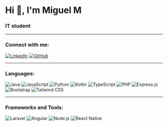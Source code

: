# Hi 👋, I'm Miguel M

### IT student

---

### Connect with me:

[![LinkedIn](https://img.shields.io/badge/-LinkedIn-%230077B5?style=flat-square&logo=linkedin&logoColor=white)](https://www.linkedin.com/in/antonio-miguel-martinez-martinez-86706626a/)
[![GitHub](https://img.shields.io/badge/-GitHub-%2312100E?style=flat-square&logo=github&logoColor=white)](https://github.com/tu-usuario-github)

---

### Languages:

![Java](https://img.shields.io/badge/-Java-%23ED8B00?style=flat-square&logo=java&logoColor=white)
![JavaScript](https://img.shields.io/badge/-JavaScript-%23F7DF1E?style=flat-square&logo=javascript&logoColor=black)
![Python](https://img.shields.io/badge/-Python-%233776AB?style=flat-square&logo=python&logoColor=white)
![Kotlin](https://img.shields.io/badge/-Kotlin-%230095D5?style=flat-square&logo=kotlin&logoColor=white)
![TypeScript](https://img.shields.io/badge/-TypeScript-%23007ACC?style=flat-square&logo=typescript&logoColor=white)
![PHP](https://img.shields.io/badge/-PHP-%23777BB4?style=flat-square&logo=php&logoColor=white)
![Express.js](https://img.shields.io/badge/-Express.js-%23000000?style=flat-square&logo=express&logoColor=white)
![Bootstrap](https://img.shields.io/badge/-Bootstrap-%23563D7C?style=flat-square&logo=bootstrap&logoColor=white)
![Tailwind CSS](https://img.shields.io/badge/-Tailwind%20CSS-%2338B2AC?style=flat-square&logo=tailwind-css&logoColor=white)




---

### Frameworks and Tools:

![Laravel](https://img.shields.io/badge/-Laravel-%23FF2D20?style=flat-square&logo=laravel&logoColor=white)
![Angular](https://img.shields.io/badge/-Angular-%23DD0031?style=flat-square&logo=angular&logoColor=white)
![Node.js](https://img.shields.io/badge/-Node.js-%23339933?style=flat-square&logo=node.js&logoColor=white)
![React Native](https://img.shields.io/badge/-React%20Native-%2361DAFB?style=flat-square&logo=react&logoColor=black)

